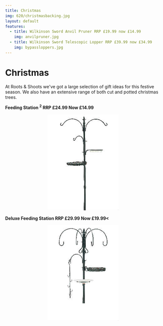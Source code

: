 ```yaml
---
title: Christmas
img: 620/christmasbacking.jpg
layout: default
features:
  - title: Wilkinson Sword Anvil Pruner RRP £19.99 now £14.99
    img: anvilpruner.jpg
  - title: Wilkinson Sword Telescopic Lopper RRP £39.99 now £34.99
    img: bypassloppers.jpg
---
```


# Christmas

At Roots & Shoots we've got a large selection of gift ideas for this festive season. We also have an extensive range of both cut and potted christmas trees.

<div class="row-fluid">
    <div class="span6">
        <p><b>Feeding Station <sup>2</sup> RRP £24.99 Now £14.99</b></p>
        <p><center><img src="img/feedingstation.jpg" alt="Lawn feed" /></center></p>
    </div>
    <div class="span6">
        <p><b>Deluxe Feeding Station RRP £29.99 Now £19.99<</b></p>
        <p><center><img src="img/deluxefeeding.jpg" alt="tubs" /></center></p>
    </div>
</div>
